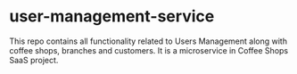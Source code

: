 # user-management-service
This repo contains all functionality related to Users Management along with coffee shops, branches and customers. It is a microservice in Coffee Shops SaaS project.
